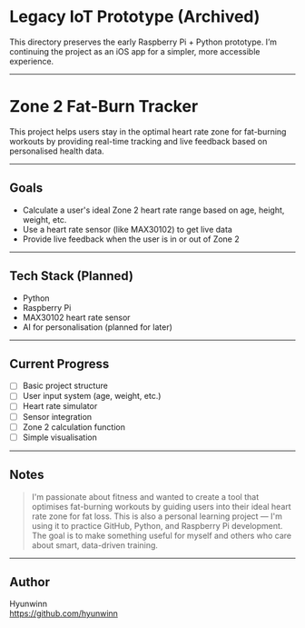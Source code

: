 # Legacy IoT Prototype (Archived)
This directory preserves the early Raspberry Pi + Python prototype.
I’m continuing the project as an iOS app for a simpler, more accessible experience.

----------------------------------------------------------------------------------------------

# Zone 2 Fat-Burn Tracker

This project helps users stay in the optimal heart rate zone for fat-burning workouts by providing real-time tracking and live feedback based on personalised health data.

---

## Goals

- Calculate a user's ideal Zone 2 heart rate range based on age, height, weight, etc.
- Use a heart rate sensor (like MAX30102) to get live data
- Provide live feedback when the user is in or out of Zone 2

---

## Tech Stack (Planned)

- Python
- Raspberry Pi
- MAX30102 heart rate sensor
- AI for personalisation (planned for later)

---

## Current Progress

- [ ] Basic project structure
- [ ] User input system (age, weight, etc.)
- [ ] Heart rate simulator
- [ ] Sensor integration
- [ ] Zone 2 calculation function
- [ ] Simple visualisation

---

## Notes

> I'm passionate about fitness and wanted to create a tool that optimises fat-burning workouts by guiding users into their ideal heart rate zone for fat loss.
> This is also a personal learning project — I'm using it to practice GitHub, Python, and Raspberry Pi development.  
> The goal is to make something useful for myself and others who care about smart, data-driven training.

---

## Author

Hyunwinn  
https://github.com/hyunwinn
